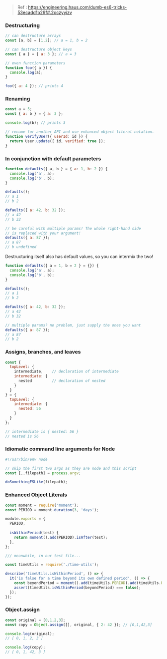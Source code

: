 > Ref : https://engineering.haus.com/dumb-es6-tricks-53ecadd1b29f#.2oczyyizv

### Destructuring
```js
// can destructure arrays
const [a, b] = [1,2]; // a = 1, b = 2

// can destructure object keys
const { a } = { a: 3 }; // a = 3

// even function parameters
function foo({ a }) {
  console.log(a);
}

foo({ a: 4 }); // prints 4
```

### Renaming
```js
const a = 5;
const { a: b } = { a: 3 };

console.log(b); // prints 3

// rename for another API and use enhanced object literal notation.
function verifyUser({ userId: id }) {
  return User.update({ id, verified: true });
}
```

### In conjunction with default parameters
```js
function defaults({ a, b } = { a: 1, b: 2 }) {
  console.log('a', a); 
  console.log('b', b);
}

defaults();
// a 1
// b 2

defaults({ a: 42, b: 32 });
// a 42
// b 32

// be careful with multiple params! The whole right-hand side
// is replaced with your argument!
defaults({ a: 87 });
// a 87
// b undefined
```
Destructuring itself also has default values, so you can intermix the two!
```js
function defaults({ a = 1, b = 2 } = {}) {
  console.log('a', a); 
  console.log('b', b);
}

defaults();
// a 1
// b 2

defaults({ a: 42, b: 32 });
// a 42
// b 32

// multiple params? no problem, just supply the ones you want
defaults({ a: 87 });
// a 87
// b 2
```

### Assigns, branches, and leaves
```js
const {
  topLevel: {
    intermediate,    // declaration of intermediate
    intermediate: {
      nested         // declaration of nested
    }
  }
} = {
  topLevel: {
    intermediate: {
      nested: 56
    }
  }
};

// intermediate is { nested: 56 }
// nested is 56
```
### Idiomatic command line arguments for Node
```js
#!/usr/bin/env node

// skip the first two args as they are node and this script
const [,,filepath] = process.argv;

doSomethingFSLike(filepath);
```
### Enhanced Object Literals
```js
const moment = require('moment');
const PERIOD = moment.duration(3, 'days');

module.exports = {
  PERIOD,
  
  isWithinPeriod(test) {
    return moment().add(PERIOD).isAfter(test);
  },
};

/// meanwhile, in our test file...

const timeUtils = require('./time-utils');

describe('timeUtils.isWithinPeriod', () => {
  it('is false for a time beyond its own defined period', () => {
    const beyondPeriod = moment().add(timeUtils.PERIOD).add(timeUtils.PERIOD);
    assert(timeUtils.isWithinPeriod(beyondPeriod) === false);
  });
});
```
### Object.assign
```js
const original = [0,1,2,3];
const copy = Object.assign([], original, { 2: 42 }); // [0,1,42,3]

console.log(original);
// [ 0, 1, 2, 3 ]

console.log(copy);
// [ 0, 1, 42, 3 ]
```
